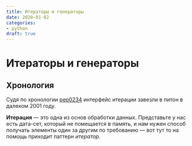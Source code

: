 ```yaml
---
title: Итераторы и генераторы
date: 2020-01-02
categories:
- python
draft: true
---
```


# Итераторы и генераторы

## Хронология

Судя по хронологии [pep0234](https://www.python.org/dev/peps/pep-0234/) интерфейс итерации завезли в питон в 
далеком 2001 году.

**Итерация** — это одна из основ обработки данных. Представьте у нас есть дата-сет, который не помещается в память,
и нам нужен способ получать элементы один за другим по требованию — вот тут то на помощь приходит паттерн *итератор*.